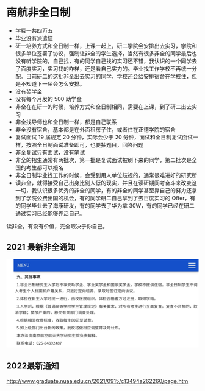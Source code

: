 # 南航非全日制

* 学费一共四万五
* 毕业没有派遣证
* 研一培养方式和全日制一样，上课一起上，研二学院会安排出去实习，学院和很多单位签署了协议，强制让非全的学生选择，当然有很多非全的同学最后也没有听学院的，自己找，有的同学自己找的实习还不错，我认识的一个同学去了百度实习，实习找的咋样，还是看自己实力的。毕业找工作学校不再统一分配。目前研二的这批非全出去实习的同学，学校还会给安排宿舍在学校住，但是不知道下一届会怎么安排。
* 没有奖学金
* 没有每个月发的 500 助学金
* 非全在在研一的时候，培养方式和全日制相同，需要在上课，到了研二出去实习
* 非全找导师也和全日制一样，都是自己联系
* 非全没有宿舍，基本都是在外面租房子住，或者住在正德学院的宿舍
* 复试面试 19 届规定 20 分钟，实际会少于 20 分钟，面试和全日制复试面试一样，按照全日制面试准备即可，也要抽题目，回答问题
* 非全复试只有面试，没有笔试
* 非全的招生通常有两批次，第一批是复试面试被刷下来的同学，第二批次是全国的考生都可以报名
* 非全日制毕业找工作的时候，会受到用人单位歧视的，通常很难进好的研究所
* 读非全，就得接受自己出身比别人低的现实，并且在读研期间考奋斗来改变这一切，我认识很多优秀的非全的同学，有的非全的同学甚至靠自己的努力还拿到了学院公费出国的机会，有的同学研二自己拿到了去百度实习的 Offer，有的同学毕业去了海康研发，有的同学去了华为拿 30W，有的同学已经在研二通过实习已经能够养活自己。

读非全，有没有价值，完全取决于你自己。



## 2021 最新非全通知

<img src="assets/image-20210329145952317.png" alt="image-20210329145952317" style="zoom: 50%;" />



## 2022最新通知



http://www.graduate.nuaa.edu.cn/2021/0915/c13494a262260/page.htm